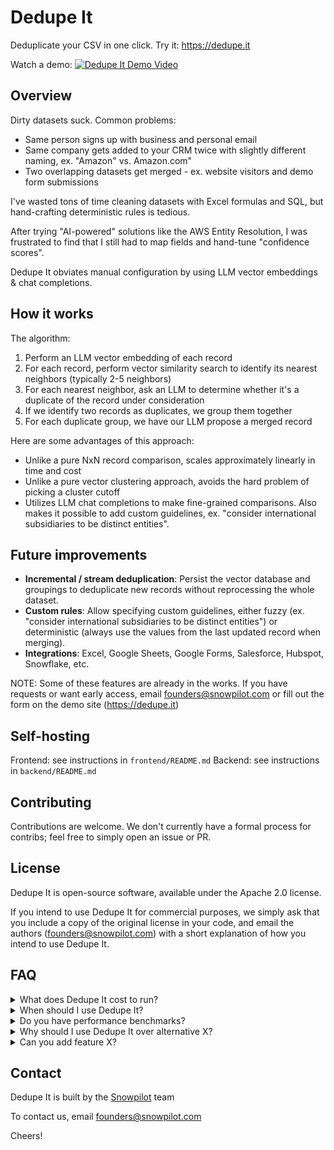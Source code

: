 # Dedupe It

Deduplicate your CSV in one click. Try it: https://dedupe.it

Watch a demo:
[![Dedupe It Demo Video](https://github.com/user-attachments/assets/f4189062-8921-4b5b-9f1f-d0fd77d92347)](https://www.youtube.com/watch?v=7mZ0kdwXBwM)

## Overview

Dirty datasets suck. Common problems:
- Same person signs up with business and personal email
- Same company gets added to your CRM twice with slightly different naming, ex. "Amazon" vs. Amazon.com"
- Two overlapping datasets get merged - ex. website visitors and demo form submissions

I've wasted tons of time cleaning datasets with Excel formulas and SQL, but hand-crafting deterministic rules is tedious.

After trying "AI-powered" solutions like the AWS Entity Resolution, I was frustrated to find that I still had to map fields and hand-tune "confidence scores".

Dedupe It obviates manual configuration by using LLM vector embeddings & chat completions.

## How it works

The algorithm:
1. Perform an LLM vector embedding of each record
2. For each record, perform vector similarity search to identify its nearest neighbors (typically 2-5 neighbors)
3. For each nearest neighbor, ask an LLM to determine whether it's a duplicate of the record under consideration
4. If we identify two records as duplicates, we group them together
5. For each duplicate group, we have our LLM propose a merged record

Here are some advantages of this approach:
- Unlike a pure NxN record comparison, scales approximately linearly in time and cost
- Unlike a pure vector clustering approach, avoids the hard problem of picking a cluster cutoff
- Utilizes LLM chat completions to make fine-grained comparisons. Also makes it possible to add custom guidelines, ex. "consider international subsidiaries to be distinct entities".


## Future improvements
- **Incremental / stream deduplication**: Persist the vector database and groupings to deduplicate new records without reprocessing the whole dataset.
- **Custom rules**: Allow specifying custom guidelines, either fuzzy (ex. "consider international subsidiaries to be distinct entities") or deterministic (always use the values from the last updated record when merging).
- **Integrations**: Excel, Google Sheets, Google Forms, Salesforce, Hubspot, Snowflake, etc.

NOTE: Some of these features are already in the works. If you have requests or want early access, email founders@snowpilot.com or fill out the form on the demo site (https://dedupe.it)

## Self-hosting

Frontend: see instructions in `frontend/README.md`
Backend: see instructions in `backend/README.md`

## Contributing

Contributions are welcome. We don't currently have a formal process for contribs; feel free to simply open an issue or PR.

## License

Dedupe It is open-source software, available under the Apache 2.0 license.

If you intend to use Dedupe It for commercial purposes, we simply ask that you include a copy of the original license in your code, and email the authors (founders@snowpilot.com) with a short explanation of how you intend to use Dedupe It.

## FAQ

<details>
  <summary>What does Dedupe It cost to run?</summary>

  With no modifications, this implementation will cost you ~$8.40 per 1k records.
  This will depend on the size of your records, so please benchmark your costs on a small, representative sample of data before attempting to run on a large dataset.

  NOTE: We're working on optimizations to reduce the cost 100x.
  If you need to run deduplication on a larger dataset (100k+ rows), please email us: founders@snowpilot.com
</details>

<details>
  <summary>When should I use Dedupe It?</summary>

  Dedupe It is built for fuzzy deduplication of structured data.
  In other words, it's a good fit if your data:
  - Fits into a spreadsheet / CSV
  - Might have duplicates
  - The duplicates are not exact (ex. "Michael B. Schmidt, michael.schmidt@acme.com" and "mike schmidt, mike@acme.com")

  This is typically the case if:
  - Your data comes from manual entry, like someone filling out a form
  - Your data is a combination of multiple sources, each of which has different fields or formatting
</details>


<details>
  <summary>Do you have performance benchmarks?</summary>

  We'll release some more detailed head-to-head and benchmarks in the future.

  Anecdotally, on the datasets that we've tested (people, companies, and products):
  - Rate of false negatives (not catching a pair of duplicates): <5%
  - Rate of false positives (mistakenly identifying distinct records as duplicates): vanishingly small  
</details>


<details>
  <summary>Why should I use Dedupe It over alternative X?</summary>

  The generic answer is that as of today (11/3/2024) Dedupe It's main value proposition is simplicity.
  There is no other fuzzy deduplication solution that works out-of-the-box without manual configuration.

  That said, this implementation is a minimum viable product. Shortcomings of Dedupe It today include:
  - Relatively expensive (~$8.40/1k records). NOTE: we will be bringing this down 100x over the next month or two.
  - No incrementality. NOTE: we have incremental versions working locally.
  - No integrations. NOTE: on the roadmap.
  - No custom rules. NOTE: on the roadmap.

  If you need any of those features, please [contact us](##Contact).

  In the meantime, here are some popular alternatives:
  - Enterprise-ready: [AWS Entity Resolution](https://aws.amazon.com/entity-resolution/)
  - Open-source: [Zingg](https://www.zingg.ai/)
  - Integrated with Salesforce: [DataGroomr](https://datagroomr.com/)
  
</details>

<details>
  <summary>Can you add feature X?</summary>

  Probably! Add a thread in the discussions section on Github, email us at founders@snowpilot.com.
</details>

## Contact

Dedupe It is built by the [Snowpilot](https://www.snowpilot.com) team

To contact us, email founders@snowpilot.com

Cheers!
